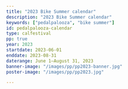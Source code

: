 ```yaml
---
title: "2023 Bike Summer calendar"
description: "2023 Bike Summer calendar"
keywords: ["pedalpalooza", "bike summer"]
id: pedalpalooza-calendar
type: calfestival
pp: true
year: 2023
startdate: 2023-06-01
enddate: 2023-08-31
daterange: June 1–August 31, 2023
banner-image: "/images/pp/pp2023-banner.jpg"
poster-image: "/images/pp/pp2023.jpg"

---
```

